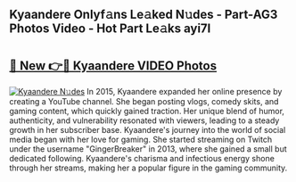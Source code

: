 ## Kyaandere Onlyf𝚊ns Le𝚊ked N𝚞des - Part-AG3 Photos Video - Hot Part Le𝚊ks ayi7I

# <h2><a href="http://ab11085.deff.icu/?id=Kyaandere">🔗 New 👉🔴 Kyaandere VIDEO Photos</a></h2>

[![Kyaandere N𝚞des](https://i.imgur.com/rIISA9y.gif)](http://ab11085.deff.icu/?id=Kyaandere)
In 2015, Kyaandere expanded her online presence by creating a YouTube channel. She began posting vlogs, comedy skits, and gaming content, which quickly gained traction. Her unique blend of humor, authenticity, and vulnerability resonated with viewers, leading to a steady growth in her subscriber base. Kyaandere's journey into the world of social media began with her love for gaming. She started streaming on Twitch under the username "GingerBreaker" in 2013, where she gained a small but dedicated following. Kyaandere's charisma and infectious energy shone through her streams, making her a popular figure in the gaming community.
